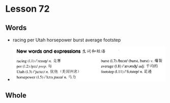 # Lesson 72

## Words

- racing per Utah horsepower burst average footstep

- ![Words](../../../Images/Part2/08/words-72.png)

## Whole

